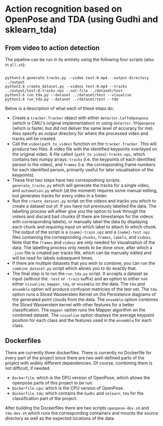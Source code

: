 # Action recognition based on OpenPose and TDA (using Gudhi and sklearn_tda)

## From video to action detection
The pipeline can be run in its entirety using the following four scripts (also in `all.sh`):

```

python3.6 generate_tracks.py --video test-0.mp4 --output-directory ../output
python3.6 create_dataset.py --videos test-0.mp4 --tracks ../output/test-0-tracks.npz --out-file ../dataset/test
python3.6 run_tda.py --dataset ../dataset/test --visualise
python3.6 run_tda.py --dataset ../dataset/test --tda

```

Below is a description of what each of these steps do:

* Create a `tracker.Tracker` object with either `detector.CaffeOpenpose` (which is CMU's original implementation) or using `detector.TFOpenpose` (which is faster, but did not deliver the same level of accuracy for me). Also specify an output directory for where the processed video and tracks will be created.
* Call the `video(path_to_video)` function on the `tracker.Tracker`.  This will produce two files: A video file with the identified keypoints overlayed on the original video. A file called `{path_to_video}-tracks.npz`, which contains two numpy arrays: `tracks` (i.e. the keypoints of each identified person in the video), and `frames` (i.e. the corresponding frame numbers for each identified person, primarily useful for later visualisation of the keypoints). 
* These first two steps have two correspodning scripts: `generate_tracks.py` which will generate the tracks for a single video, and `automation.py` which (at the moment) requires some manual editing, but generates tracks for every video in a folder.
* Run the `create_dataset.py` script on the videos and tracks you which to create a dataset out of.  If you have not previously labelled the data.  The labelling process will either give you the option to look through the videos and discard bad chunks (if there are timestamps for the videos with corresponding labels), or manually label the data by displaying each chunk and requiring input on which label to attach to which chunk.  The output of the script is a `{name}-train.npz` and a `{name}-test.npz` files containing the corresponding `chunks`, `frames`, `labels`, and `videos`.  Note that the `frames` and `videos` are only needed for visualisation of the data.  The labelling process only needs to be done once, after which a `.json` file is created per tracks file, which can be manually edited and will be read for labels subsequent times.
* If there are multiple datasets that you wish to combine, you can run the `combine_dataset.py` script which allows you to do exactly that.
* The final step is to run the `run_tda.py` script.  It accepts a dataset as input (without the `-test` or `-train` suffix) and an option to either run either `visualise`, `mapper`, `tda`, or `ensemble` on the data.  The `tda` and `ensemble` option will produce confusion matricies of the test set.  The `tda` option runs a Sliced Wasserstein Kernel on the Persistence diagrams of the generated point clouds from the data.  The `ensemble` option combines the Sliced Wasserstein kernel with other features for a better classification.  The `mapper` option runs the Mapper algorithm on the combined dataset.  The `visualise` option displays the average keypoint position for each class and the features used in the `ensemble` for each class.

## Dockerfiles
There are currently three dockerfiles.  There is currently no Dockerfile for every part of the project since there are two well-defined parts of the project with widely different dependencies.  Of course, combining them is not difficult, if needed.

* `Dockerfile`: which is the GPU version of OpenPose, which allows the openpose parts of this project to be run.
* `Dockerfile.cpu`: which is the CPU version of OpenPose.
* `Dockerfile.tda`: which contains the `Gudhi` and `sklearn_tda` for the classification part of the project. 

After building the Dockerfiles there are two scripts `openpose-dev.sh` and `tda-dev.sh` which runs the corresponding containers and mounts the source directory as well as the expected locations of the data.
